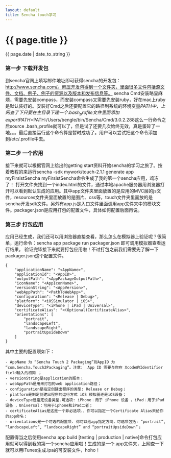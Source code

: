 ```yaml
---
layout: default
title: Sencha touch学习
---
```

# {{ page.title }}
{{ page.date | date_to_string }}

### 第一步 下载开发包

到sencha官网上填写邮件地址即可获得sencha的开发包：http://www.sencha.com/。解压开发包得到一个文件夹，里面很多文件包括源文件、文档、例子、例子的资源以及版本和发布信息等。
	sencha Cmd安装略显麻烦，需要先安装compass，而安装compass又需要先安装ruby，好在mac上ruby是默认装好的。安装好Cmd之后还要配置它的路径到系统的环境变量$PATH中，上网查了下只要在主目录下建一个.bash_profile文件里面添加export PATH=$PATH:/Users/bengle/bin/Sencha/Cmd/3.0.2.288这么一行命令之后source .bash_profile就可以了，但是试了还要几次始终无效，真是蛋碎了一地。。。最后直接运行这个命令算是暂时成功了。用户可以尝试把这个命令添加到/etc/.profile中去。
	
### 第二步 一个应用

接下来就可以根据官网上给出的getting start资料开始sencha的学习之旅了。按着教程的来运行sencha -sdk mywork/touch-2.1.1 generate app myFirslstSencha myFirslstSencha命令生成了我的第一个sencha应用，鸡冻了！
打开文件夹找到一个index.html的文件，通过本地apache服务器用浏览器打开可以看到默认生成的应用。其中app文件夹里面放置的是应用的MVC层的js文件，resources文件夹里面放置的是图片、css等，touch文件夹里面放的是sencha开发sdk文件。另外有app.js是入口文件里面调用app文件夹中的模块文件。packager.json是应用打包的配置文件，具体如何配置后面再说。

### 第三步 打包应用

应用已经生成，我们还可以用浏览器直接查看，那么怎么在模拟器上验证呢？很简单，运行命令：sencha app package run packager.json 即可调用模拟器查看运行结果。
验证完毕接下来就要打包应用啦！不过打包之前我们需要先了解一下packager.json这个配置文件。
 
	{ 
	    "applicationName": "<AppName>", 
	    "applicationId": "<AppID>", 
	    "outputPath": "<AppPackageOutputPath>", 
	    "iconName": "<AppIconName>", 
	    "versionString": "<AppVersion>", 
	    "webAppPath": "<PathToWebApp>", 
	    "configuration": "<Release | Debug>", 
	    "platform": "<iOSSimulator | iOS>", 
	    "deviceType": "<iPhone | iPad | Universal>", 
	    "certificateAlias": "<(Optional)CertificateAlias>", 
	    "orientations": [ 
	        "portrait", 
	        "landscapeLeft", 
	        "landscapeRight", 
	        "portraitUpsideDown" 
	    ] 
	} 
	
其中主要的配置项如下：

	- AppName 为 “Sencha Touch 2 Packaging”则AppID 为 “com.Sencha.Touch2Packaging”。注意:  App ID 需要与你在 Xcode的Identifier field输入的相同 ；
	- versionString是application的版本；
	- webAppPath是用来打包的web application路径；
	- configuration是指定创建出程序的类型: Release or Debug；
	- platform是制定创建出程序的运行方式 iOS 模拟器还是iOS设备；
	- deviceType是指定设备类型.可选项: iPhone：用于 iPhone 设备 ，iPad：用于iPad 设备 ，Universal：可用于iphone和iPad二者；
	- certificateAlias是这是一个非必选项.，你可以指定一个Certificate Alias来给你的app命名；
	- orientations是一个可选的配置项. 你可以给app指定方向，可选项包括: “portrait”, “landscapeLeft”, “landscapeRight” and “portraitUpsideDown”；

配置得当之后使用sencha app build [testing | production | native]命令打包应用就可以得到我的第一个sencha应用啦！生成的是一个.app文件夹，上网查一下就可以用iTunes生成.ipa的可安装文件，hoho！
